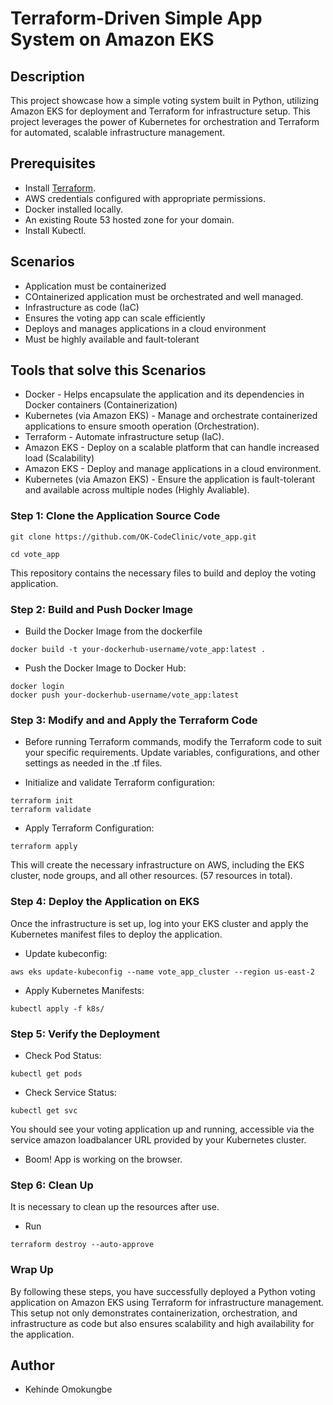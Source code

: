 
# Terraform-Driven Simple App System on Amazon EKS

## Description
This project showcase how a  simple voting system built in Python, utilizing Amazon EKS for deployment and Terraform for infrastructure setup. This project leverages the power of Kubernetes for orchestration and Terraform for automated, scalable infrastructure management.


## Prerequisites

- Install [Terraform](https://www.terraform.io/downloads.html). 
- AWS credentials configured with appropriate permissions.
- Docker installed locally.
- An existing Route 53 hosted zone for your domain.
- Install Kubectl. 


## Scenarios
- Application must be containerized
- COntainerized application must be orchestrated and well managed.
- Infrastructure as code (IaC)
- Ensures the voting app can scale efficiently
- Deploys and manages applications in a cloud environment
- Must be highly available and fault-tolerant

## Tools that solve this Scenarios
- Docker - Helps encapsulate the application and its dependencies in Docker containers (Containerization)
- Kubernetes (via Amazon EKS) - Manage and orchestrate containerized applications to ensure smooth operation (Orchestration).
- Terraform - Automate infrastructure setup (IaC).
- Amazon EKS -  Deploy on a scalable platform that can handle increased load (Scalability)
-  Amazon EKS - Deploy and manage applications in a cloud environment.
- Kubernetes (via Amazon EKS) -  Ensure the application is fault-tolerant and available across multiple nodes (Highly Avaliable).


### Step 1: Clone the Application Source Code

```
git clone https://github.com/OK-CodeClinic/vote_app.git

cd vote_app

```
This repository contains the necessary files to build and deploy the voting application.

### Step 2: Build and Push Docker Image
- Build the Docker Image from the dockerfile
```
docker build -t your-dockerhub-username/vote_app:latest .
```

- Push the Docker Image to Docker Hub:
```
docker login
docker push your-dockerhub-username/vote_app:latest
```

### Step 3: Modify and and Apply the  Terraform Code
- Before running Terraform commands, modify the Terraform code to suit your specific requirements. Update variables, configurations, and other settings as needed in the .tf files.

- Initialize and validate Terraform configuration:
```
terraform init
terraform validate
```
- Apply Terraform Configuration:
```
terraform apply

```
This will create the necessary infrastructure on AWS, including the EKS cluster, node groups, and all other resources. (57 resources in total).

### Step 4: Deploy the Application on EKS
Once the infrastructure is set up, log into your EKS cluster and apply the Kubernetes manifest files to deploy the application.
- Update kubeconfig:
```
aws eks update-kubeconfig --name vote_app_cluster --region us-east-2
```

- Apply Kubernetes Manifests:
```
kubectl apply -f k8s/
```

### Step 5: Verify the Deployment
- Check Pod Status:
```
kubectl get pods
```

- Check Service Status:
```
kubectl get svc
```

You should see your voting application up and running, accessible via the service amazon loadbalancer URL provided by your Kubernetes cluster.


- Boom! App is working on the browser.


### Step 6: Clean Up
It is necessary to clean up the resources after use.
- Run 
```
terraform destroy --auto-approve
```


### Wrap Up
By following these steps, you have successfully deployed a Python voting application on Amazon EKS using Terraform for infrastructure management. This setup not only demonstrates containerization, orchestration, and infrastructure as code but also ensures scalability and high availability for the application. 

##  Author
- Kehinde Omokungbe













